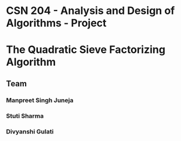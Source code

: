 # CSN 204 - Analysis and Design of Algorithms - Project
# The Quadratic Sieve Factorizing Algorithm

## Team
### Manpreet Singh Juneja 
### Stuti Sharma
### Divyanshi Gulati



